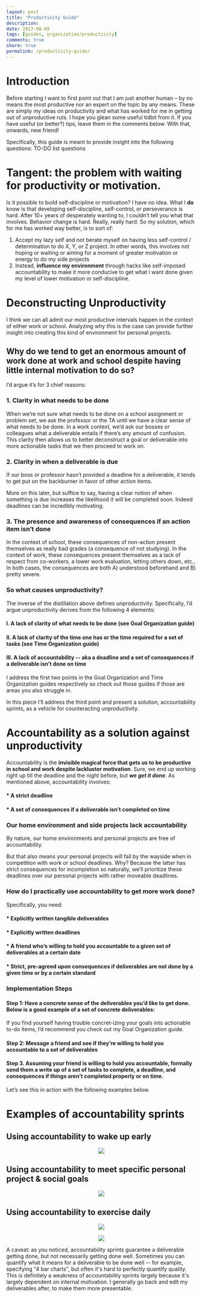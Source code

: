 ```yaml
---
layout: post
title: "Productivity Guide"
description: 
date: 2017-08-09
tags: [guides, organization/productivity]
comments: true
share: true
permalink: /productivity-guide/
---
```


# Introduction

Before starting I want to first point out that I am just another human – by no means the most productive nor an expert on the topic by any means. These are simply my ideas on productivity and what has worked for me in getting out of unproductive ruts. I hope you glean some useful tidbit from it. If you have useful (or better?) tips, leave them in the comments below. With that, onwards, new friend!

Specifically, this guide is meant to provide insight into the following questions:
TO-DO list questions

# Tangent: the problem with waiting for productivity or motivation.

Is it possible to build self-discipline or motivation? I have no idea. What I **do** know is that developing self-discipline, self-control, or perseverance is hard. After 10+ years of desperately wanting to, I couldn’t tell you what that involves. Behavior change is hard. Really, really hard. So my solution, which for me has worked way better, is to sort of:

1. Accept my lazy self and not berate myself on having less self-control / determination to do X, Y, or Z project. In other words, this involves not hoping or waiting or aiming for a moment of greater motivation or energy to do my side projects
2. Instead, __influence my environment__ through hacks like self-imposed accountability to make it more conducive to get what I want done given my level of lower motivation or self-discipline. 

# Deconstructing Unproductivity

I think we can all admit our most productive intervals happen in the context of either work or school. Analyzing why this is the case can provide further insight into creating this kind of environment for personal projects. 

## Why do we tend to get an enormous amount of work done at work and school despite having little internal motivation to do so? 

I’d argue it’s for 3 chief reasons:

### 1. Clarity in what needs to be done

When we’re not sure what needs to be done on a school assignment or problem set, we ask the professor or the TA until we have a clear sense of what needs to be done. In a work context, we’d ask our bosses or colleagues what a deliverable entails if there’s any amount of confusion. This clarity then allows us to better deconstruct a goal or deliverable into more actionable tasks that we then proceed to work on. 

### 2. Clarity in when a deliverable is due

If our boss or professor hasn’t provided a deadline for a deliverable, it tends to get put on the backburner in favor of other action items.

More on this later, but suffice to say, having a clear notion of when something is due increases the likelihood it will be completed soon. Indeed deadlines can be incredibly motivating. 

### 3. The presence and awareness of consequences if an action item isn’t done

In the context of school, these consequences of non-action present themselves as really bad grades (a consequence of not studying). In the context of work, these consequences present themselves as a lack of respect from co-workers, a lower work evaluation, letting others down, etc., In both cases, the consequences are both A) understood beforehand and B) pretty severe. 

### So what causes unproductivity?
The inverse of the distillation above defines unproductivity. Specifically, I’d argue unproductivity derives from the following 4 elements:

#### I. A lack of clarity of what needs to be done (see Goal Organization guide) 
#### II. A lack of clarity of the time one has or the time required for a set of tasks (see Time Organization guide)
#### III. A lack of accountability -- aka a deadline and a set of consequences if a deliverable isn’t done on time

I address the first two points in the Goal Organization and Time Organization guides respectively so check out those guides if those are areas you also struggle in. 

In this piece I’ll address the third point and present a solution, accountability sprints, as a vehicle for counteracting unproductivity. 

# Accountability as a solution against unproductivity

Accountability is the __invisible magical force that gets us to be productive in school and work despite lackluster motivation__. Sure, we end up working right up till the deadline and the night before, but <i><strong>we get it done</i></strong>. As mentioned above, accountability involves: 

#### * A strict deadline 
#### * A set of consequences if a deliverable isn’t completed on time

### Our home environment and side projects lack accountability 

By nature, our home environments and personal projects are free of accountability. 

But that also means your personal projects will fall by the wayside when in competition with work or school deadlines. Why? Because the latter has strict consequences for incompletion so naturally, we’ll prioritize these deadlines over our personal projects with rather moveable deadlines. 

### How do I practically use accountability to get more work done?

Specifically, you need: 

#### * Explicitly written tangible deliverables
#### * Explicitly written deadlines
#### * A friend who’s willing to hold you accountable to a given set of deliverables at a certain date
#### * Strict, pre-agreed upon consequences if deliverables are not done by a given time or by a certain standard

### Implementation Steps

#### Step 1: Have a concrete sense of the deliverables you’d like to get done. Below is a good example of a set of concrete deliverables: 

If you find yourself having trouble concret-izing your goals into actionable to-do items, I’d recommend you check out my Goal Organization guide.

#### Step 2: Message a friend and see if they’re willing to hold you accountable to a set of deliverables 

#### Step 3. Assuming your friend is willing to hold you accountable, formally send them a write up of a set of tasks to complete, a deadline, and consequences if things aren’t completed properly or on time. 

Let’s see this in action with the following examples below. 

# Examples of accountability sprints 

## Using accountability to wake up early

<p align="center">
  <img src="/images/accountability-wake-up.png">
</p>

## Using accountability to meet specific personal project & social goals

<p align="center">
  <img src="/images/accountability-wilson.png">
</p>

## Using accountability to exercise daily

<p align="center">
  <img src="/images/accountability-workout.png">
</p>

<p align="center">
  <img src="/images/accountability-fitbit.png">
</p>

A caveat: as you noticed, accountability sprints guarantee a deliverable getting done, but not necessarily getting done well. Sometimes you can quantify what it means for a deliverable to be done well -- for example, specifying "4 bar charts", but often it's hard to perfectly quantify quality. This is definitely a weakness of accountability sprints largely because it's largely dependent on internal motivation. I generally go back and edit my deliverables after, to make them more presentable.
